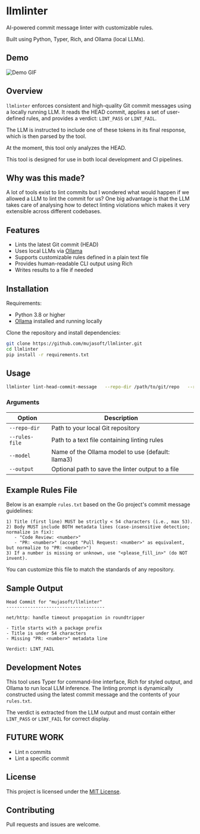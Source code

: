 # llmlinter

AI-powered commit message linter with customizable rules.

Built using Python, Typer, Rich, and Ollama (local LLMs).

## Demo

![Demo GIF](demo.gif)

## Overview

`llmlinter` enforces consistent and high-quality Git commit messages using a locally running LLM. It reads the HEAD commit, applies a set of user-defined rules, and provides a verdict: `LINT_PASS` or `LINT_FAIL`.

The LLM is instructed to include one of these tokens in its final response, which is then parsed by the tool.

At the moment, this tool only analyzes the HEAD.

This tool is designed for use in both local development and CI pipelines.

## Why was this made?
A lot of tools exist to lint commits but I wondered what would happen if we allowed a LLM to lint the commit for us? One big advantage is that the LLM takes care of analysing how to detect linting violations which makes it very extensible across different codebases.

## Features

- Lints the latest Git commit (HEAD)
- Uses local LLMs via [Ollama](https://ollama.com)
- Supports customizable rules defined in a plain text file
- Provides human-readable CLI output using Rich
- Writes results to a file if needed

## Installation

Requirements:

- Python 3.8 or higher
- [Ollama](https://ollama.com) installed and running locally

Clone the repository and install dependencies:

```bash
git clone https://github.com/mujasoft/llmlinter.git
cd llmlinter
pip install -r requirements.txt
```

## Usage

```bash
llmlinter lint-head-commit-message   --repo-dir /path/to/git/repo   --rules-file rules.txt   --model llama3   --output lint_results.txt
```

### Arguments

| Option            | Description                                       |
|-------------------|---------------------------------------------------|
| `--repo-dir`      | Path to your local Git repository                 |
| `--rules-file`    | Path to a text file containing linting rules      |
| `--model`         | Name of the Ollama model to use (default: llama3) |
| `--output`        | Optional path to save the linter output to a file |


## Example Rules File

Below is an example `rules.txt` based on the Go project's commit message guidelines:

```text
1) Title (first line) MUST be strictly < 54 characters (i.e., max 53).
2) Body MUST include BOTH metadata lines (case-insensitive detection; normalize in fix):
   - "Code Review: <number>"
   - "PR: <number>" (accept "Pull Request: <number>" as equivalent, but normalize to "PR: <number>")
3) If a number is missing or unknown, use "<please_fill_in>" (do NOT invent).

```

You can customize this file to match the standards of any repository.


## Sample Output

```
Head Commit for "mujasoft/llmlinter"
-------------------------------------

net/http: handle timeout propagation in roundtripper

- Title starts with a package prefix
- Title is under 54 characters
- Missing "PR: <number>" metadata line

Verdict: LINT_FAIL
```

## Development Notes

This tool uses Typer for command-line interface, Rich for styled output, and Ollama to run local LLM inference. The linting prompt is dynamically constructed using the latest commit message and the contents of your `rules.txt`.

The verdict is extracted from the LLM output and must contain either `LINT_PASS` or `LINT_FAIL` for correct display.


## FUTURE WORK
- Lint n commits
- Lint a specific commit


## License

This project is licensed under the [MIT License](LICENSE).

## Contributing

Pull requests and issues are welcome.